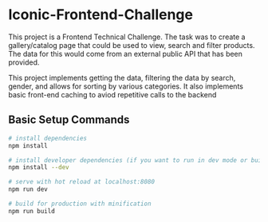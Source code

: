 # Iconic-Frontend-Challenge

This project is a Frontend Technical Challenge. The task was to create a gallery/catalog page that could be used to view, search and filter products. The data for this would come from an external public API that has been provided.

This project implements getting the data, filtering the data by search, gender, and allows for sorting by various categories. It also implements basic front-end caching to aviod repetitive calls to the backend

## Basic Setup Commands

``` bash
# install dependencies
npm install

# install developer dependencies (if you want to run in dev mode or build the project)
npm install --dev

# serve with hot reload at localhost:8080
npm run dev

# build for production with minification
npm run build
```

